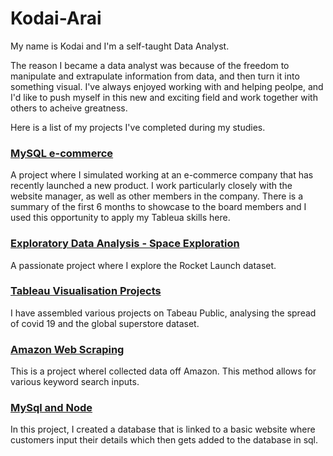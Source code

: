 # Kodai-Arai
 

My name is Kodai and I'm a self-taught Data Analyst. 

The reason I became a data analyst was because of the freedom to manipulate and extrapulate information from data, and then turn it into something visual. I've always enjoyed working with and helping peolpe, and I'd like to push myself in this new and exciting field and work together with others to acheive greatness. 

Here is a list of my projects I've completed during my studies. 

### [MySQL e-commerce](https://github.com/KodaiArai1/MySQL-e-commerce)
A project where I simulated working at an e-commerce company that has recently launched a new product. I work particularly closely with the website manager, as well as  other members in the company. There is a summary of the first 6 months to showcase to the board members and I used this opportunity to apply my Tableua skills here. 


### [Exploratory Data Analysis - Space Exploration](https://github.com/KodaiKonnerArai/Exploratory-Data-Analysis-Space-Exploration)
A passionate project where I explore the Rocket Launch dataset. 


### [Tableau Visualisation Projects](https://github.com/KodaiKonnerArai/Tableau-Visualiations-)
I have assembled various projects on Tabeau Public, analysing the spread of covid 19 and the global superstore dataset. 


### [Amazon Web Scraping](https://github.com/KodaiKonnerArai/Amazon-Web-Scraper)
This is a project whereI collected data off Amazon. This method allows for various keyword search inputs. 


### [MySql and Node](https://github.com/KodaiKonnerArai/MySQL-and-node.js)
In this project, I created a database that is linked to a basic website where customers input their details which then gets added to the database in sql. 

